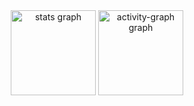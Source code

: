 <div align="center">
  <img src="https://github-readme-stats.vercel.app/api?username=naaeell&hide_title=true&hide_rank=false&show_icons=false&include_all_commits=true&count_private=true&disable_animations=false&theme=nord&locale=en&hide_border=true&order=1" height="136" alt="stats graph"  />
  <img src="https://github-readme-activity-graph.vercel.app/graph?username=naaeell&radius=16&theme=nord&area=true&order=5&hide_title=true&hide_border=true" height="136" alt="activity-graph graph"  />
</div>

###
